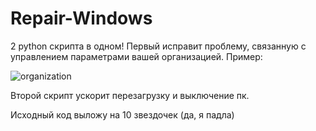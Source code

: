 # Repair-Windows
2 python скрипта в одном!
Первый исправит проблему, связанную с управлением параметрами вашей организацией. Пример:

![organization](https://github.com/MAX1MDEV/Repair-Windows/assets/58599802/413b85ba-e710-406c-813d-4b56f33a7667)

Второй скрипт ускорит перезагрузку и выключение пк. 

Исходный код выложу на 10 звездочек (да, я падла)

